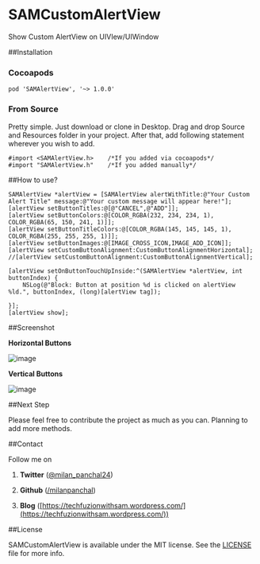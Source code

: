 # SAMCustomAlertView
Show Custom AlertView on UIVIew/UIWindow


##Installation 

### Cocoapods

    pod 'SAMAlertView', '~> 1.0.0'

### From Source

Pretty simple. Just download or clone in Desktop. Drag and drop Source and Resources folder in your project. After that, add following statement wherever you wish to add.

	#import <SAMAlertView.h> 	/*If you added via cocoapods*/
	#import "SAMAlertView.h" 	/*If you added manually*/

##How to use?

    SAMAlertView *alertView = [SAMAlertView alertWithTitle:@"Your Custom Alert Title" message:@"Your custom message will appear here!"];
    [alertView setButtonTitles:@[@"CANCEL",@"ADD"]];
    [alertView setButtonColors:@[COLOR_RGBA(232, 234, 234, 1), COLOR_RGBA(65, 150, 241, 1)]];
    [alertView setButtonTitleColors:@[COLOR_RGBA(145, 145, 145, 1), COLOR_RGBA(255, 255, 255, 1)]];
    [alertView setButtonImages:@[IMAGE_CROSS_ICON,IMAGE_ADD_ICON]];
    [alertView setCustomButtonAlignment:CustomButtonAlignmentHorizontal];
    //[alertView setCustomButtonAlignment:CustomButtonAlignmentVertical];

    [alertView setOnButtonTouchUpInside:^(SAMAlertView *alertView, int buttonIndex) {
        NSLog(@"Block: Button at position %d is clicked on alertView %ld.", buttonIndex, (long)[alertView tag]);
        
    }];
    [alertView show];

##Screenshot

**Horizontal Buttons**

![image](https://raw.github.com/milanpanchal/iOS-Category/master/Screenshots/horizontal_alert.png)

**Vertical Buttons**

![image](https://raw.github.com/milanpanchal/iOS-Category/master/Screenshots/vertical_alert.png)


##Next Step

Please feel free to contribute the project as much as you can. Planning to add more methods.


##Contact


Follow me on 

1. **Twitter** ([@milan_panchal24](https://twitter.com/milan_panchal24))

2. **Github** ([/milanpanchal](https://github.com/milanpanchal/))

3. **Blog** ([https://techfuzionwithsam.wordpress.com/](https://techfuzionwithsam.wordpress.com/))



##License

SAMCustomAlertView is available under the MIT license. See the [LICENSE](https://github.com/milanpanchal/SAMCustomAlertView/blob/master/LICENSE) file for more info.



